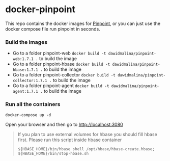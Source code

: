 # docker-pinpoint

This repo contains the docker images for [Pinpoint](https://github.com/naver/pinpoint), or you can just use the docker compose file run pinpoint in seconds.

### Build the images
* Go to a folder pinpoint-web `docker build -t dawidmalina/pinpoint-web:1.7.1 .` to build the image
* Go to a folder pinpoint-hbase `docker build -t dawidmalina/pinpoint-hbase:1.7.1 .` to build the image
* Go to a folder pinpoint-collector `docker build -t dawidmalina/pinpoint-collector:1.7.1 .` to build the image
* Go to a folder pinpoint-agent `docker build -t dawidmalina/pinpoint-agent:1.7.1 .` to build the image

### Run all the containers
```
docker-compose up -d
```

Open your browser and then go to <http://localhost:3080>


> If you plan to use external volumes for hbase you should fill hbase first.
> Please run this script inside hbase container
> ```
> ${HBASE_HOME}/bin/hbase shell /opt/hbase/hbase-create.hbase; ${HBASE_HOME}/bin/stop-hbase.sh
> ```
